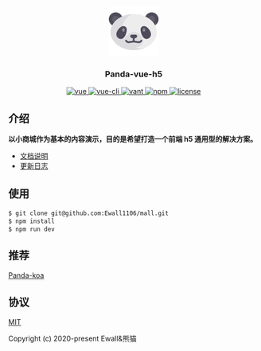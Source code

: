<p align="center">
  <img width="100" height="100" src="https://raw.githubusercontent.com/Ewall1106/panda-vue-template/master/src/assets/logo.png">
  <h3  align="center">Panda-vue-h5</h3>
</p>

<p align="center">
  <a href="https://github.com/vuejs/vue">
    <img src="https://img.shields.io/badge/vue-2.6.11-brightgreen.svg" alt="vue">
  </a>
   <a href="https://cli.vuejs.org/guide/">
    <img src="https://img.shields.io/badge/@vue/cli-4.2.3-brightgreen.svg" alt="vue-cli">
  </a>
    <a href="https://youzan.github.io/vant/#/zh-CN/">
    <img src="https://img.shields.io/badge/vant-2.7.0-brightgreen.svg" alt="vant">
  </a>
   <a href="https://www.npmjs.com/">
    <img src="https://img.shields.io/badge/npm-6.9.0-brightgreen.svg" alt="npm">
  </a>
  <a href="https://github.com/Ewall1106/panda-vue-template/blob/master/LICENSE">
    <img src="https://img.shields.io/github/license/mashape/apistatus.svg" alt="license">
  </a>
</p>

## 介绍

**以小商城作为基本的内容演示，目的是希望打造一个前端 h5 通用型的解决方案。**

- [文档说明](https://docs.xwhx.top/base/)
- [更新日志](https://github.com/Ewall1106/mall/blob/master/changelog.md)

## 使用

```
$ git clone git@github.com:Ewall1106/mall.git
$ npm install
$ npm run dev
```

## 推荐

[Panda-koa](https://github.com/Ewall1106/panda-server)

## 协议

[MIT](https://github.com/Ewall1106/mall/blob/master/LICENSE)

Copyright (c) 2020-present Ewall&熊猫
